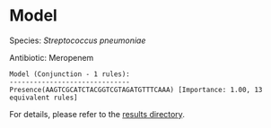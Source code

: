 
# Model

Species: *Streptococcus pneumoniae*

Antibiotic: Meropenem

```
Model (Conjunction - 1 rules):
------------------------------
Presence(AAGTCGCATCTACGGTCGTAGATGTTTCAAA) [Importance: 1.00, 13 equivalent rules]

```

For details, please refer to the [results directory](../../../../../results/scm_b/streptococcus%20pneumoniae/meropenem/repeat_3/).

